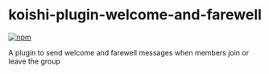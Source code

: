 # koishi-plugin-welcome-and-farewell

[![npm](https://img.shields.io/npm/v/koishi-plugin-welcome-and-farewell?style=flat-square)](https://www.npmjs.com/package/koishi-plugin-welcome-and-farewell)

A plugin to send welcome and farewell messages when members join or leave the group
